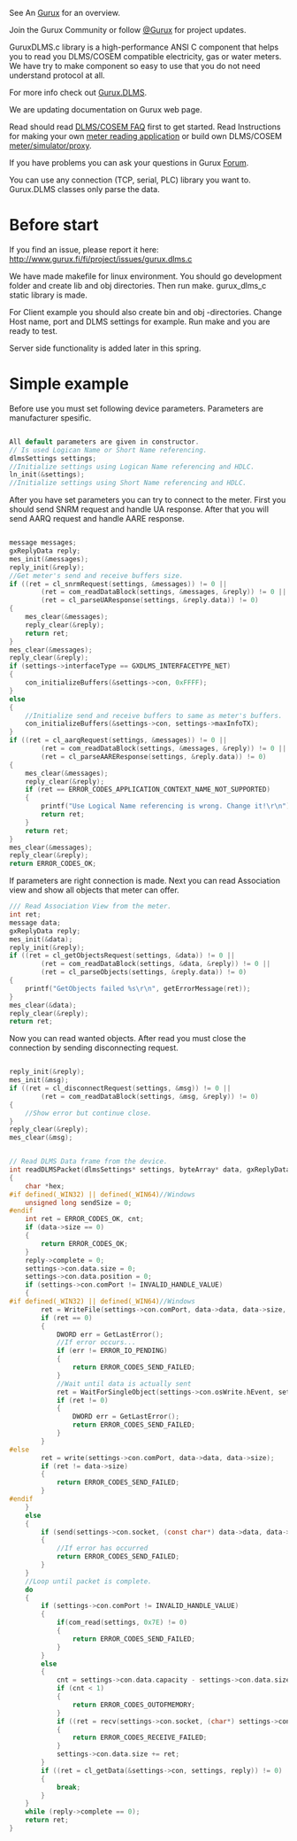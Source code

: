 See An [Gurux](http://www.gurux.org/ "Gurux") for an overview.

Join the Gurux Community or follow [@Gurux](https://twitter.com/guruxorg "@Gurux") for project updates.

GuruxDLMS.c library is a high-performance ANSI C component that helps you to read you DLMS/COSEM compatible electricity, gas or water meters. 
We have try to make component so easy to use that you do not need understand protocol at all.

For more info check out [Gurux.DLMS](http://www.gurux.fi/index.php?q=Gurux.DLMS "Gurux.DLMS").

We are updating documentation on Gurux web page. 

Read should read [DLMS/COSEM FAQ](https://www.gurux.org/index.php?q=DLMSCOSEMFAQ) first to get started. Read Instructions for making your own [meter reading application](https://www.gurux.org/index.php?q=DLMSIntro) or build own 
DLMS/COSEM [meter/simulator/proxy](https://www.gurux.fi/Gurux.DLMS.Server).

If you have problems you can ask your questions in Gurux [Forum](https://www.gurux.org/forum).

You can use any connection (TCP, serial, PLC) library you want to.
Gurux.DLMS classes only parse the data.

Before start
=========================== 

If you find an issue, please report it here:
http://www.gurux.fi/fi/project/issues/gurux.dlms.c

We have made makefile for linux environment. You should go development folder and create lib and obj directories.
Then run make. gurux_dlms_c static library is made.

For Client example you should also create bin and obj -directories.
Change Host name, port and DLMS settings for example. Run make and you are ready to test.

Server side functionality is added later in this spring.

Simple example
=========================== 
Before use you must set following device parameters. 
Parameters are manufacturer spesific.


```C

All default parameters are given in constructor.
// Is used Logican Name or Short Name referencing.
dlmsSettings settings;
//Initialize settings using Logican Name referencing and HDLC.
ln_init(&settings);
//Initialize settings using Short Name referencing and HDLC.

```

After you have set parameters you can try to connect to the meter.
First you should send SNRM request and handle UA response.
After that you will send AARQ request and handle AARE response.


```C

message messages;
gxReplyData reply;
mes_init(&messages);
reply_init(&reply);
//Get meter's send and receive buffers size.
if ((ret = cl_snrmRequest(settings, &messages)) != 0 ||
        (ret = com_readDataBlock(settings, &messages, &reply)) != 0 ||
        (ret = cl_parseUAResponse(settings, &reply.data)) != 0)
{
    mes_clear(&messages);
    reply_clear(&reply);
    return ret;
}
mes_clear(&messages);
reply_clear(&reply);
if (settings->interfaceType == GXDLMS_INTERFACETYPE_NET)
{
    con_initializeBuffers(&settings->con, 0xFFFF);
}
else
{
    //Initialize send and receive buffers to same as meter's buffers.
    con_initializeBuffers(&settings->con, settings->maxInfoTX);
}
if ((ret = cl_aarqRequest(settings, &messages)) != 0 ||
        (ret = com_readDataBlock(settings, &messages, &reply)) != 0 ||
        (ret = cl_parseAAREResponse(settings, &reply.data)) != 0)
{
    mes_clear(&messages);
    reply_clear(&reply);
    if (ret == ERROR_CODES_APPLICATION_CONTEXT_NAME_NOT_SUPPORTED)
    {
        printf("Use Logical Name referencing is wrong. Change it!\r\n");
        return ret;
    }
    return ret;
}
mes_clear(&messages);
reply_clear(&reply);
return ERROR_CODES_OK;

```

If parameters are right connection is made.
Next you can read Association view and show all objects that meter can offer.

```C
/// Read Association View from the meter.
int ret;
message data;
gxReplyData reply;
mes_init(&data);
reply_init(&reply);
if ((ret = cl_getObjectsRequest(settings, &data)) != 0 ||
        (ret = com_readDataBlock(settings, &data, &reply)) != 0 ||
        (ret = cl_parseObjects(settings, &reply.data)) != 0)
{
    printf("GetObjects failed %s\r\n", getErrorMessage(ret));
}
mes_clear(&data);
reply_clear(&reply);
return ret;

```
Now you can read wanted objects. After read you must close the connection by sending
disconnecting request.

```C

reply_init(&reply);
mes_init(&msg);
if ((ret = cl_disconnectRequest(settings, &msg)) != 0 ||
        (ret = com_readDataBlock(settings, &msg, &reply)) != 0)
{
    //Show error but continue close.
}
reply_clear(&reply);
mes_clear(&msg);

```

```C

// Read DLMS Data frame from the device.
int readDLMSPacket(dlmsSettings* settings, byteArray* data, gxReplyData* reply)
{
    char *hex;
#if defined(_WIN32) || defined(_WIN64)//Windows
    unsigned long sendSize = 0;
#endif
    int ret = ERROR_CODES_OK, cnt;
    if (data->size == 0)
    {
        return ERROR_CODES_OK;
    }
    reply->complete = 0;
    settings->con.data.size = 0;
    settings->con.data.position = 0;
    if (settings->con.comPort != INVALID_HANDLE_VALUE)
    {
#if defined(_WIN32) || defined(_WIN64)//Windows
        ret = WriteFile(settings->con.comPort, data->data, data->size, &sendSize, &settings->con.osWrite);
        if (ret == 0)
        {
            DWORD err = GetLastError();
            //If error occurs...
            if (err != ERROR_IO_PENDING)
            {
                return ERROR_CODES_SEND_FAILED;
            }
            //Wait until data is actually sent
            ret = WaitForSingleObject(settings->con.osWrite.hEvent, settings->con.waitTime);
            if (ret != 0)
            {
                DWORD err = GetLastError();
                return ERROR_CODES_SEND_FAILED;
            }
        }
#else
        ret = write(settings->con.comPort, data->data, data->size);
        if (ret != data->size)
        {
            return ERROR_CODES_SEND_FAILED;
        }
#endif
    }
    else
    {
        if (send(settings->con.socket, (const char*) data->data, data->size, 0) == -1)
        {
            //If error has occurred
            return ERROR_CODES_SEND_FAILED;
        }
    }
    //Loop until packet is complete.
    do
    {
        if (settings->con.comPort != INVALID_HANDLE_VALUE)
        {
            if(com_read(settings, 0x7E) != 0)
            {
                return ERROR_CODES_SEND_FAILED;
            }
        }
        else
        {
            cnt = settings->con.data.capacity - settings->con.data.size;
            if (cnt < 1)
            {
                return ERROR_CODES_OUTOFMEMORY;
            }
            if ((ret = recv(settings->con.socket, (char*) settings->con.data.data + settings->con.data.size, cnt, 0)) == -1)
            {
                return ERROR_CODES_RECEIVE_FAILED;
            }
            settings->con.data.size += ret;
        }
        if ((ret = cl_getData(&settings->con, settings, reply)) != 0)
        {
            break;
        }
    }
    while (reply->complete == 0);
    return ret;
}
```